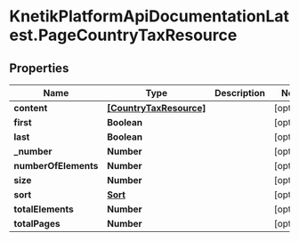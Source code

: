 # KnetikPlatformApiDocumentationLatest.PageCountryTaxResource

## Properties
Name | Type | Description | Notes
------------ | ------------- | ------------- | -------------
**content** | [**[CountryTaxResource]**](CountryTaxResource.md) |  | [optional] 
**first** | **Boolean** |  | [optional] 
**last** | **Boolean** |  | [optional] 
**_number** | **Number** |  | [optional] 
**numberOfElements** | **Number** |  | [optional] 
**size** | **Number** |  | [optional] 
**sort** | [**Sort**](Sort.md) |  | [optional] 
**totalElements** | **Number** |  | [optional] 
**totalPages** | **Number** |  | [optional] 


